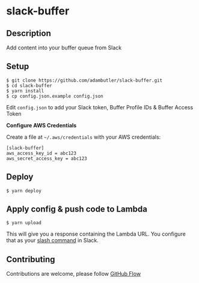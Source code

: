 # slack-buffer

## Description

Add content into your buffer queue from Slack

## Setup

```
$ git clone https://github.com/adambutler/slack-buffer.git
$ cd slack-buffer
$ yarn install
$ cp config.json.example config.json
```

Edit `config.json` to add your Slack token, Buffer Profile IDs & Buffer Access Token

**Configure AWS Credentials**

Create a file at `~/.aws/credentials` with your AWS credentials:

```
[slack-buffer]
aws_access_key_id = abc123
aws_secret_access_key = abc123
```

## Deploy

```
$ yarn deploy
```

## Apply config & push code to Lambda

```
$ yarn upload
```

This will give you a response containing the Lambda URL. You configure that as your [slash command](https://bristoljs.slack.com/apps/A0F82E8CA-slash-commands) in Slack.

## Contributing

Contributions are welcome, please follow [GitHub Flow](https://guides.github.com/introduction/flow/index.html)
